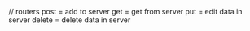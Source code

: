 // routers
post = add to server
get = get from server
put = edit data in server
delete = delete data in server

